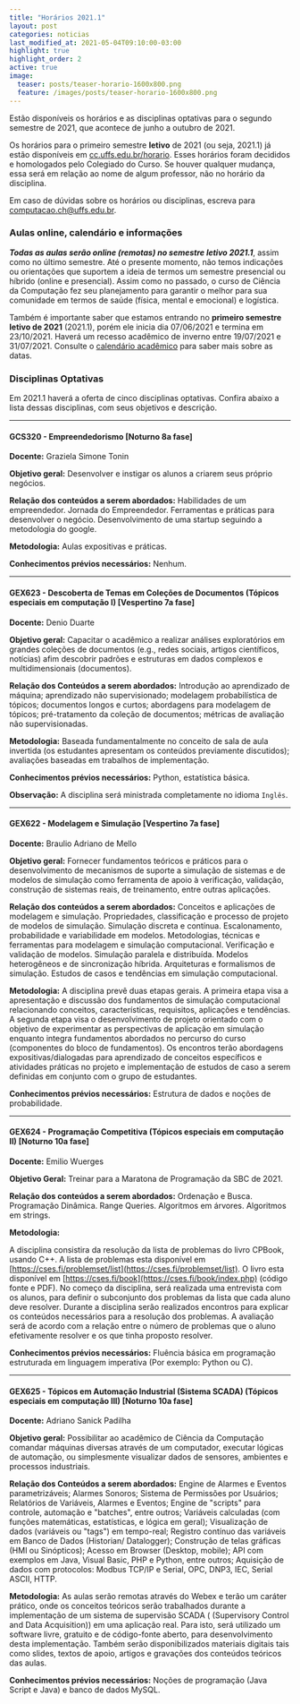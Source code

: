 ```yaml
---
title: "Horários 2021.1"
layout: post
categories: noticias
last_modified_at: 2021-05-04T09:10:00-03:00
highlight: true
highlight_order: 2
active: true
image:
  teaser: posts/teaser-horario-1600x800.png
  feature: /images/posts/teaser-horario-1600x800.png
---
```


Estão disponíveis os horários e as disciplinas optativas para o segundo semestre de 2021, que acontece de junho a outubro de 2021.

Os horários para o primeiro semestre **letivo** de 2021 (ou seja, 2021.1) já estão disponíveis em [cc.uffs.edu.br/horario](https://cc.uffs.edu.br/horario/). Esses horários foram decididos e homologados pelo Colegiado do Curso. Se houver qualquer mudança, essa será em relação ao nome de algum professor, não no horário da disciplina.

Em caso de dúvidas sobre os horários ou disciplinas, escreva para [computacao.ch@uffs.edu.br](mailto:computacao.ch@uffs.edu.br).

### Aulas online, calendário e informações

***Todas as aulas serão online (remotas) no semestre letivo 2021.1***, assim como no último semestre. Até o presente momento, não temos indicações ou orientações que suportem a ideia de termos um semestre presencial ou híbrido (online e presencial). Assim como no passado, o curso de Ciência da Computação fez seu planejamento para garantir o melhor para sua comunidade em termos de saúde (física, mental e emocional) e logística.

 Também é importante saber que estamos entrando no **primeiro semestre letivo de 2021** (2021.1), porém ele inicia dia 07/06/2021 e termina em 23/10/2021. Haverá um recesso acadêmico de inverno entre 19/07/2021 e 31/07/2021. Consulte o [calendário acadêmico](https://www.uffs.edu.br/atos-normativos/portaria/gr/2021-1595) para saber mais sobre as datas.

### Disciplinas Optativas

Em 2021.1 haverá a oferta de cinco disciplinas optativas. Confira abaixo a lista dessas disciplinas, com seus objetivos e descrição.

---

#### GCS320 - Empreendedorismo [Noturno 8a fase]

**Docente:** Graziela Simone Tonin

**Objetivo geral:**
Desenvolver e instigar os alunos a criarem seus próprio negócios.

**Relação dos conteúdos a serem abordados:**
Habilidades de um empreendedor. Jornada do Empreendedor. Ferramentas e práticas para desenvolver o negócio. Desenvolvimento de uma startup seguindo a metodologia do google.

**Metodologia:**
Aulas expositivas e práticas.

**Conhecimentos prévios necessários:**
Nenhum.

---

#### GEX623 - Descoberta de Temas em Coleções de Documentos (Tópicos especiais em computação I) [Vespertino 7a fase]

**Docente:** Denio Duarte

**Objetivo geral:**
Capacitar o acadêmico a realizar análises exploratórios em grandes coleções de documentos (e.g., redes sociais, artigos científicos, notícias) afim descobrir padrões e estruturas em dados complexos e multidimensionais (documentos).

**Relação dos Conteúdos a serem abordados:**
Introdução ao aprendizado de máquina; aprendizado não supervisionado; modelagem probabilística de tópicos; documentos longos e curtos; abordagens para modelagem de tópicos; pré-tratamento da coleção de documentos; métricas de avaliação não supervisionadas.

**Metodologia:**
Baseada fundamentalmente no conceito de sala de aula invertida (os estudantes apresentam os conteúdos previamente discutidos); avaliações baseadas em trabalhos de implementação.

**Conhecimentos prévios necessários:**
Python, estatística básica.

**Observação:**
A disciplina será ministrada completamente no idioma `Inglês`.

---

#### GEX622 - Modelagem e Simulação [Vespertino 7a fase]

**Docente:**
Braulio Adriano de Mello

**Objetivo geral:**
Fornecer fundamentos teóricos e práticos para o desenvolvimento de mecanismos de suporte a simulação de sistemas e de modelos de simulação como ferramenta de apoio à verificação, validação, construção de sistemas reais, de treinamento, entre outras aplicações.


**Relação dos conteúdos a serem abordados:**
Conceitos e aplicações de modelagem e simulação. Propriedades, classificação e processo de projeto de modelos de simulação. Simulação discreta e contínua. Escalonamento, probabilidade e variabilidade em modelos. Metodologias, técnicas e ferramentas para modelagem e simulação computacional. Verificação e validação de modelos. Simulação paralela e distribuída. Modelos heterogêneos e de sincronização híbrida. Arquiteturas e formalismos de simulação. Estudos de casos e tendências em simulação computacional.


**Metodologia:**
A disciplina prevê duas etapas gerais. A primeira etapa visa a apresentação e discussão dos fundamentos de simulação computacional relacionando conceitos, características, requisitos, aplicações e tendências. A segunda etapa visa o desenvolvimento de projeto orientado com o objetivo de experimentar as perspectivas de aplicação em simulação enquanto integra fundamentos abordados no percurso do curso (componentes do bloco de fundamentos). Os encontros terão abordagens expositivas/dialogadas para aprendizado de conceitos específicos e atividades práticas no projeto e implementação de estudos de caso a serem definidas em conjunto com o grupo de estudantes.

**Conhecimentos prévios necessários:**
Estrutura de dados e noções de probabilidade.

---

#### GEX624 - Programação Competitiva (Tópicos especiais em computação II) [Noturno 10a fase]

**Docente:**
Emilio Wuerges

**Objetivo Geral:**
Treinar para a Maratona de Programação da SBC de 2021.

**Relação dos conteúdos a serem abordados:**
Ordenação e Busca. Programação Dinâmica. Range Queries. Algoritmos em árvores. Algoritmos em strings.

**Metodologia:**

A disciplina consistira da resolução da lista de problemas do livro CPBook, usando C++. A lista de problemas esta disponível em [https://cses.fi/problemset/list](https://cses.fi/problemset/list). O livro esta disponível em [https://cses.fi/book](https://cses.fi/book/index.php) (código fonte e PDF). No começo da disciplina, será realizada uma entrevista com os alunos, para definir o subconjunto dos problemas da lista que cada aluno deve resolver. Durante a disciplina serão realizados encontros para explicar os conteúdos necessários para a resolução dos problemas. A avaliação será de acordo com a relação entre o número de problemas que o aluno efetivamente resolver e os que tinha proposto resolver.

**Conhecimentos prévios necessários:**
Fluência básica em programação estruturada em linguagem imperativa (Por exemplo: Python ou C).

---

#### GEX625 - Tópicos em Automação Industrial (Sistema SCADA) (Tópicos especiais em computação III) [Noturno 10a fase]

**Docente:** Adriano Sanick Padilha

**Objetivo geral:**
Possibilitar ao acadêmico de Ciência da Computação comandar máquinas diversas através de um computador, executar lógicas de automação, ou simplesmente visualizar dados de sensores, ambientes e processos industriais.

**Relação dos Conteúdos a serem abordados:**
Engine de Alarmes e Eventos parametrizáveis; Alarmes Sonoros; Sistema de Permissões por Usuários; Relatórios de Variáveis, Alarmes e Eventos; Engine de "scripts" para controle, automação e "batches", entre outros; Variáveis calculadas (com funções matemáticas, estatísticas, e lógica em geral); Visualização de dados (variáveis ou "tags") em tempo-real; Registro contínuo das variáveis em Banco de Dados (Historian/ Datalogger); Construção de telas gráficas (HMI ou Sinópticos); Acesso em Browser (Desktop, mobile); API com exemplos em Java, Visual Basic, PHP e Python, entre outros; Aquisição de dados com protocolos: Modbus TCP/IP e Serial, OPC, DNP3, IEC, Serial ASCII, HTTP.

**Metodologia:**
As aulas serão remotas através do Webex  e terão um caráter prático, onde os conceitos teóricos serão trabalhados durante a implementação de um sistema de supervisão SCADA (  (Supervisory Control and Data Acquisition)) em uma aplicação real. Para isto, será utilizado um  software livre, gratuito e de código-fonte aberto, para desenvolvimento desta implementação. Também serão disponibilizados materiais digitais  tais como slides, textos de apoio, artigos e gravações dos conteúdos teóricos das aulas. 

**Conhecimentos prévios necessários:**
Noções de programação (Java Script e Java) e banco de dados MySQL.
